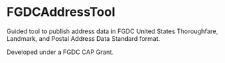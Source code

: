 FGDCAddressTool
===============

Guided tool to publish address data in FGDC United States Thoroughfare, Landmark, and Postal Address Data Standard format.

Developed under a FGDC CAP Grant.



